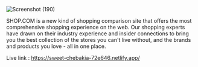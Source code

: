 ![Screenshot (190)](https://user-images.githubusercontent.com/101578846/190413699-0613e943-b3c6-4b69-94db-bcd2c47ca330.png)




SHOP.COM is a new kind of shopping comparison site that offers the most comprehensive shopping experience on the web. Our shopping experts have drawn on their industry experience and insider connections to bring you the best collection of the stores you can't live without, and the brands and products you love - all in one place.


Live link : https://sweet-chebakia-72e646.netlify.app/
